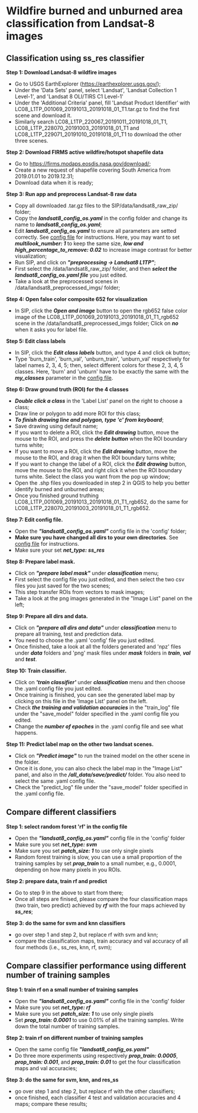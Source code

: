 # Wildfire burned and unburned area classification from Landsat-8 images
## Classification using ss_res classifier

**Step 1: Download Landsat-8 wildfire images**
- Go to USGS EarthExplorer (https://earthexplorer.usgs.gov/);
- Under the 'Data Sets' panel, select 'Landsat', 'Landsat Collection 1 Level-1', and 'Landsat 8 OLI/TIRS C1 Level-1'
- Under the 'Additional Criteria' panel, fill 'Landsat Product Identifier' with LC08_L1TP_001069_20191013_20191018_01_T1.tar.gz to find the first scene and download it. 
- Similarly search LC08_L1TP_220067_20191011_20191018_01_T1, LC08_L1TP_228070_20191003_20191018_01_T1 and LC08_L1TP_229071_20191010_20191018_01_T1 to download the other three scenes. 

**Step 2: Download FIRMS active wildfire/hotspot shapefile data**
- Go to https://firms.modaps.eosdis.nasa.gov/download/;
- Create a new request of shapefile covering South America from 2019.01.01 to 2019.12.31; 
- Download data when it is ready;

**Step 3: Run app and preprocess Landsat-8 raw data** 
- Copy all downloaded .tar.gz files to the SIP/data/landsat8_raw_zip/ folder;
- Copy the ***landsat8_config_os.yaml*** in the config folder and change its name to ***landsat8_config_os.yaml***;
- Edit ***landsat8_config_os.yaml*** to ensure all parameters are setted correctly. See [config file](config_file.md) for instructions. Here, you may want to set ***multilook_number: 1*** to keep the same size, ***low and high_percentage_to_remove: 0.02*** to increase image contrast for better visualization;
- Run SIP, and click on ***"preprocessing -> Landsat8 L1TP"***;
- First select the /data/landsat8_raw_zip/ folder, and then ***select the landsat8_config_os.yaml file*** you just edited. 
- Take a look at the preprocessed scenes in /data/landsat8_preprocessed_imgs/ folder;

**Step 4: Open false color composite 652 for visualization**
- In SIP, click the ***Open and image*** button to open the rgb652 false color image of the LC08_L1TP_001069_20191013_20191018_01_T1_rgb652 scene in the /data/landsat8_preprocessed_imgs folder; Click on ***no*** when it asks you for label file. 


**Step 5: Edit class labels**
- In SIP, click the ***Edit class labels*** button, and type 4 and click ok button; 
- Type 'burn_train', 'burn_val', 'unburn_train', 'unburn_val' respectively for label names 2, 3, 4, 5; then, select different colors for these 2, 3, 4, 5 classes. Here, 'burn' and 'unburn' have to be exactly the same with the ***my_classes*** parameter in the [config file](config_file.md). 

**Step 6: Draw ground truth (ROI) for the 4 classes**  
- ***Double click a class*** in the 'Label List' panel on the right to choose a class; 
- Draw line or polygon to add more ROI for this class;
- ***To finish drawing line and polygon, type 'c' from keyboard***;
- Save drawing using default name;
- If you want to delete a ROI, click the ***Edit drawing*** button, move the mouse to the ROI, and press the ***delete button*** when the ROI boundary turns white;
- If you want to move a ROI, click the ***Edit drawing*** button, move the mouse to the ROI, and drag it when the ROI boundary turns white; 
- If you want to change the label of a ROI, click the ***Edit drawing*** button, move the mouse to the ROI, and right click it when the ROI boundary turns white. Select the class you want from the pop up window;
- Open the .shp files you downloaded in step 2 in QGIS to help you better identify burned and unburned areas;
- Once you finished ground truthing LC08_L1TP_001069_20191013_20191018_01_T1_rgb652, do the same for LC08_L1TP_228070_20191003_20191018_01_T1_rgb652. 

**Step 7: Edit config file.** 
- Open the ***"landsat8_config_os.yaml"*** config file in the 'config' folder;
- **Make sure you have changed all dirs to your own directories**. See [config file](config_file.md) for instructions. 
- Make sure your set ***net_type: ss_res***

**Step 8: Prepare label mask.** 
- Click on ***"prepare label mask"*** under ***classification*** menu;
- First select the config file you just edited, and then select the two csv files you just saved for the two scenes;
- This step transfer ROIs from vectors to mask images;
- Take a look at the png images generated in the "Image List" panel on the left;

**Step 9: Prepare all dirs and data.** 
- Click on ***"prepare all dirs and data"*** under ***classification*** menu to prepare all training, test and prediction data. 
- You need to choose the .yaml 'config' file you just edited. 
- Once finished, take a look at all the folders generated and 'npz' files under ***data*** folders and 'png' mask files under ***mask*** folders in ***train***, ***val*** and ***test***.  

**Step 10: Train classifier.** 
- Click on ***'train classifier'*** under ***classification*** menu and then choose the .yaml config file you just edited. 
- Once training is finished, you can see the generated label map by clicking on this file in the 'Image List' panel on the left. 
- Check ***the training and validation accuracies*** in the "train_log" file under the "save_model" folder specified in the .yaml config file you edited. 
- Change the ***number of epoches*** in the .yaml config file and see what happens. 

**Step 11: Predict label map on the other two landsat scenes.** 
- Click on ***"Predict image"*** to run the trained model on the other scene in the folder.
- Once it is done, you can also check the label map in the "Image List" panel, and also in the ***/all_data/save/predict/*** folder. You also need to select the same .yaml config file.
- Check the "predict_log" file under the "save_model" folder specified in the .yaml config file. 

## Compare different classifiers

**Step 1: select random forest 'rf' in the config file**
- Open the ***"landsat8_config_os.yaml"*** config file in the 'config' folder
- Make sure you set ***net_type: svm***
- Make sure you set ***patch_size: 1*** to use only single pixels
- Random forest training is slow, you can use a small proportion of the training samples by set ***prop_train*** to a small number, e.g., 0.0001, depending on how many pixels in you ROIs. 
 

**Step 2: prepare data, train rf and predict**
- Go to step 9 in the above to start from there; 
- Once all steps are finised, please compare the four classification maps (two train, two predict) achieved by ***rf*** with the four maps achieved by ***ss_res***;

**Step 3: do the same for svm and knn classifiers**
- go over step 1 and step 2, but replace rf with svm and knn;
- compare the classification maps, train accuracy and val accuracy of all four methods (i.e., ss_res, knn, rf, svm);


## Compare classifier performance using different number of training samples

**Step 1: train rf on a small number of training samples**
- Open the ***"landsat8_config_os.yaml"*** config file in the 'config' folder
- Make sure you set ***net_type: rf***
- Make sure you set ***patch_size: 1*** to use only single pixels
- Set ***prop_train: 0.0001*** to use 0.01% of all the training samples. Write down the total number of training samples. 

**Step 2: train rf on different number of training samples**
- Open the same config file ***"landsat8_config_os.yaml"*** 
- Do three more experiments using respectively ***prop_train: 0.0005***, ***prop_train: 0.001***, and ***prop_train: 0.01*** to get the four classification maps and val accuracies;

**Step 3: do the same for svm, knn, and res_ss**
- go over step 1 and step 2, but replace rf with the other classifiers;
- once finished, each classifier 4 test and validation accuracies and 4 maps; compare these results;

